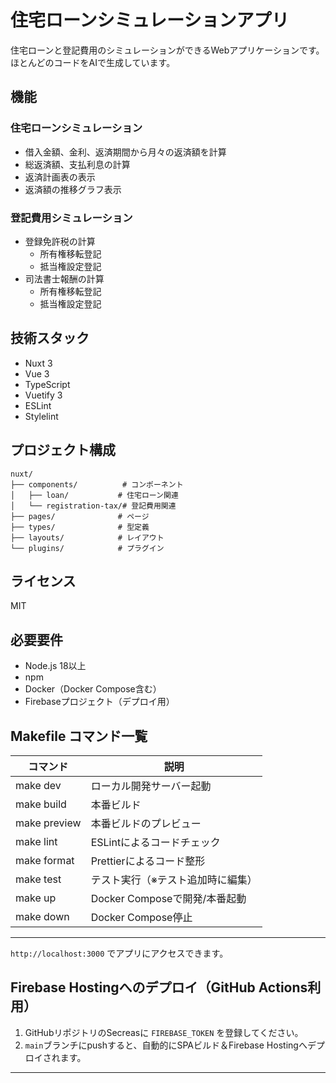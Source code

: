 # 住宅ローンシミュレーションアプリ

住宅ローンと登記費用のシミュレーションができるWebアプリケーションです。ほとんどのコードをAIで生成しています。

## 機能

### 住宅ローンシミュレーション
- 借入金額、金利、返済期間から月々の返済額を計算
- 総返済額、支払利息の計算
- 返済計画表の表示
- 返済額の推移グラフ表示

### 登記費用シミュレーション
- 登録免許税の計算
  - 所有権移転登記
  - 抵当権設定登記
- 司法書士報酬の計算
  - 所有権移転登記
  - 抵当権設定登記

## 技術スタック

- Nuxt 3
- Vue 3
- TypeScript
- Vuetify 3
- ESLint
- Stylelint

## プロジェクト構成

```
nuxt/
├── components/          # コンポーネント
│   ├── loan/           # 住宅ローン関連
│   └── registration-tax/# 登記費用関連
├── pages/              # ページ
├── types/              # 型定義
├── layouts/            # レイアウト
└── plugins/            # プラグイン
```

## ライセンス

MIT

## 必要要件
- Node.js 18以上
- npm
- Docker（Docker Compose含む）
- Firebaseプロジェクト（デプロイ用）

## Makefile コマンド一覧

| コマンド           | 説明                                 |
|--------------------|--------------------------------------|
| make dev           | ローカル開発サーバー起動             |
| make build         | 本番ビルド                           |
| make preview       | 本番ビルドのプレビュー               |
| make lint          | ESLintによるコードチェック           |
| make format        | Prettierによるコード整形             |
| make test          | テスト実行（※テスト追加時に編集）    |
| make up            | Docker Composeで開発/本番起動        |
| make down          | Docker Compose停止                   |

---

`http://localhost:3000` でアプリにアクセスできます。

## Firebase Hostingへのデプロイ（GitHub Actions利用）

1. GitHubリポジトリのSecreasに `FIREBASE_TOKEN` を登録してください。
2. `main`ブランチにpushすると、自動的にSPAビルド＆Firebase Hostingへデプロイされます。

---
